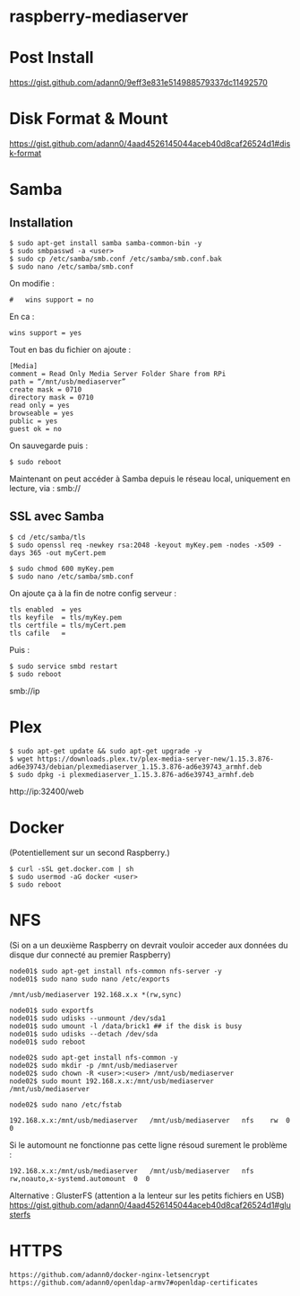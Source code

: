 # raspberry-mediaserver

# Post Install

https://gist.github.com/adann0/9eff3e831e514988579337dc11492570

# Disk Format & Mount

https://gist.github.com/adann0/4aad4526145044aceb40d8caf26524d1#disk-format

# Samba

## Installation

    $ sudo apt-get install samba samba-common-bin -y
    $ sudo smbpasswd -a <user>
    $ sudo cp /etc/samba/smb.conf /etc/samba/smb.conf.bak
    $ sudo nano /etc/samba/smb.conf

On modifie :

    #   wins support = no

En ca :

    wins support = yes

Tout en bas du fichier on ajoute :

    [Media]
    comment = Read Only Media Server Folder Share from RPi
    path = “/mnt/usb/mediaserver”
    create mask = 0710
    directory mask = 0710
    read only = yes
    browseable = yes
    public = yes
    guest ok = no

On sauvegarde puis :

    $ sudo reboot

Maintenant on peut accéder à Samba depuis le réseau local, uniquement en lecture, via :
smb://<ladresseiplocaleduraspberry>

## SSL avec Samba

    $ cd /etc/samba/tls
    $ sudo openssl req -newkey rsa:2048 -keyout myKey.pem -nodes -x509 -days 365 -out myCert.pem

    $ sudo chmod 600 myKey.pem
    $ sudo nano /etc/samba/smb.conf

On ajoute ça à la fin de notre config serveur :

    tls enabled  = yes
    tls keyfile  = tls/myKey.pem
    tls certfile = tls/myCert.pem
    tls cafile   =

Puis :

    $ sudo service smbd restart
    $ sudo reboot

smb://ip

# Plex

    $ sudo apt-get update && sudo apt-get upgrade -y
    $ wget https://downloads.plex.tv/plex-media-server-new/1.15.3.876-ad6e39743/debian/plexmediaserver_1.15.3.876-ad6e39743_armhf.deb
    $ sudo dpkg -i plexmediaserver_1.15.3.876-ad6e39743_armhf.deb

http://ip:32400/web

# Docker

(Potentiellement sur un second Raspberry.)

    $ curl -sSL get.docker.com | sh
    $ sudo usermod -aG docker <user>
    $ sudo reboot

# NFS

(Si on a un deuxième Raspberry on devrait vouloir acceder aux données du disque dur connecté au premier Raspberry)

    node01$ sudo apt-get install nfs-common nfs-server -y
    node01$ sudo nano sudo nano /etc/exports
    
    /mnt/usb/mediaserver 192.168.x.x *(rw,sync)

    node01$ sudo exportfs
    node01$ sudo udisks --unmount /dev/sda1
    node01$ sudo umount -l /data/brick1 ## if the disk is busy
    node01$ sudo udisks --detach /dev/sda
    node01$ sudo reboot
    
    node02$ sudo apt-get install nfs-common -y
    node02$ sudo mkdir -p /mnt/usb/mediaserver
    node02$ sudo chown -R <user>:<user> /mnt/usb/mediaserver
    node02$ sudo mount 192.168.x.x:/mnt/usb/mediaserver /mnt/usb/mediaserver
    
    node02$ sudo nano /etc/fstab
    
    192.168.x.x:/mnt/usb/mediaserver   /mnt/usb/mediaserver   nfs    rw  0  0

Si le automount ne fonctionne pas cette ligne résoud surement le problème :

    192.168.x.x:/mnt/usb/mediaserver   /mnt/usb/mediaserver   nfs    rw,noauto,x-systemd.automount  0  0

Alternative : GlusterFS (attention a la lenteur sur les petits fichiers en USB) https://gist.github.com/adann0/4aad4526145044aceb40d8caf26524d1#glusterfs

# HTTPS

    https://github.com/adann0/docker-nginx-letsencrypt
    https://github.com/adann0/openldap-armv7#openldap-certificates
